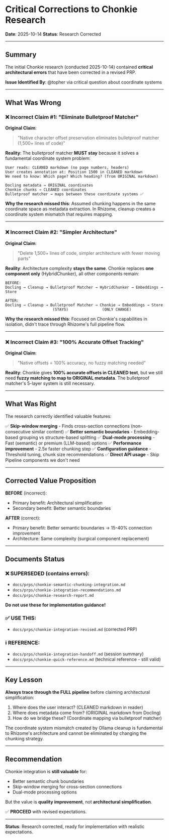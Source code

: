 # Critical Corrections to Chonkie Research

**Date**: 2025-10-14
**Status**: Research Corrected

---

## Summary

The initial Chonkie research (conducted 2025-10-14) contained **critical architectural errors** that have been corrected in a revised PRP.

**Issue Identified By**: @topher via critical question about coordinate systems

---

## What Was Wrong

### ❌ Incorrect Claim #1: "Eliminate Bulletproof Matcher"

**Original Claim**:
> "Native character offset preservation eliminates bulletproof matcher (1,500+ lines of code)"

**Reality**:
The bulletproof matcher **MUST stay** because it solves a fundamental coordinate system problem:

```
User reads: CLEANED markdown (no page numbers, headers)
User creates annotation at: Position 1500 in CLEANED markdown
We need to know: Which page? Which heading? (from ORIGINAL markdown)

Docling metadata → ORIGINAL coordinates
Chonkie chunks → CLEANED coordinates
Bulletproof matcher → maps between these coordinate systems ✅
```

**Why the research missed this**: Assumed chunking happens in the same coordinate space as metadata extraction. In Rhizome, cleanup creates a coordinate system mismatch that requires mapping.

---

### ❌ Incorrect Claim #2: "Simpler Architecture"

**Original Claim**:
> "Delete 1,500+ lines of code, simpler architecture with fewer moving parts"

**Reality**:
Architecture complexity **stays the same**. Chonkie replaces **one component only** (HybridChunker), all other components remain:

```
BEFORE:
Docling → Cleanup → Bulletproof Matcher → HybridChunker → Embeddings → Store

AFTER:
Docling → Cleanup → Bulletproof Matcher → Chonkie → Embeddings → Store
                     (STAYS)               (ONLY CHANGE)
```

**Why the research missed this**: Focused on Chonkie's capabilities in isolation, didn't trace through Rhizome's full pipeline flow.

---

### ❌ Incorrect Claim #3: "100% Accurate Offset Tracking"

**Original Claim**:
> "Native offsets = 100% accuracy, no fuzzy matching needed"

**Reality**:
Chonkie gives **100% accurate offsets in CLEANED text**, but we still need **fuzzy matching to map to ORIGINAL metadata**. The bulletproof matcher's 5-layer system is still necessary.

---

## What Was Right

The research correctly identified valuable features:

✅ **Skip-window merging** - Finds cross-section connections (non-consecutive similar content)
✅ **Better semantic boundaries** - Embedding-based grouping vs structure-based splitting
✅ **Dual-mode processing** - Fast (semantic) or premium (LLM-based) options
✅ **Performance improvement** - 2.5x faster chunking step
✅ **Configuration guidance** - Threshold tuning, chunk size recommendations
✅ **Direct API usage** - Skip Pipeline components we don't need

---

## Corrected Value Proposition

**BEFORE** (incorrect):
- Primary benefit: Architectural simplification
- Secondary benefit: Better semantic boundaries

**AFTER** (correct):
- Primary benefit: Better semantic boundaries → 15-40% connection improvement
- Architecture: Same complexity (surgical component replacement)

---

## Documents Status

### ❌ SUPERSEDED (contains errors):
- `docs/prps/chonkie-semantic-chunking-integration.md`
- `docs/prps/chonkie-integration-recommendations.md`
- `docs/prps/chonkie-research-report.md`

**Do not use these for implementation guidance!**

### ✅ USE THIS:
- `docs/prps/chonkie-integration-revised.md` (corrected PRP)

### ℹ️ REFERENCE:
- `docs/prps/chonkie-integration-handoff.md` (session summary)
- `docs/prps/chonkie-quick-reference.md` (technical reference - still valid)

---

## Key Lesson

**Always trace through the FULL pipeline** before claiming architectural simplification:

1. Where does the user interact? (CLEANED markdown in reader)
2. Where does metadata come from? (ORIGINAL markdown from Docling)
3. How do we bridge these? (Coordinate mapping via bulletproof matcher)

The coordinate system mismatch created by Ollama cleanup is fundamental to Rhizome's architecture and cannot be eliminated by changing the chunking strategy.

---

## Recommendation

Chonkie integration is **still valuable** for:
- Better semantic chunk boundaries
- Skip-window merging for cross-section connections
- Dual-mode processing options

But the value is **quality improvement**, not **architectural simplification**.

✅ **PROCEED** with revised expectations.

---

**Status**: Research corrected, ready for implementation with realistic expectations.
